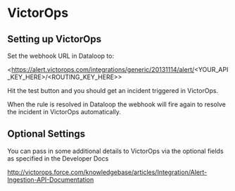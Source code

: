 # VictorOps

## Setting up VictorOps

Set the webhook URL in Dataloop to:

<https://alert.victorops.com/integrations/generic/20131114/alert/<YOUR_API_KEY_HERE\>/<ROUTING_KEY_HERE\>>

Hit the test button and you should get an incident triggered in VictorOps.

When the rule is resolved in Dataloop the webhook will fire again to resolve the incident in VictorOps automatically.

 

## Optional Settings

You can pass in some additional details to VictorOps via the optional fields as specified in the Developer Docs

<http://victorops.force.com/knowledgebase/articles/Integration/Alert-Ingestion-API-Documentation>
